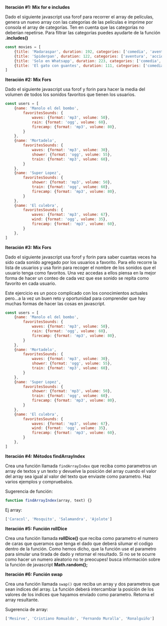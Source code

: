 **Iteración #1: Mix for e includes**

Dado el siguiente javascript usa forof para recorrer el array de películas, genera un nuevo array con las categorías de las películas e imprime por consola el array de categorías. Ten en cuenta que las categorías no deberían repetirse. Para filtrar las categorías puedes ayudarte de la función **.includes()**

```jsx
const movies = [
    {title: 'Madaraspar', duration: 192, categories: ['comedia', 'aventura']},
    {title: 'Spiderpan', duration: 122, categories: ['aventura', 'acción']},
    {title: 'Solo en Whatsapp', duration: 223, categories: ['comedia', 'thriller']},
    {title: 'El gato con guantes', duration: 111, categories: ['comedia', 'aventura', 'animación']},
]
```

**Iteración #2: Mix Fors**

Dado el siguiente javascript usa forof y forin para hacer la media del volumen de todos los sonidos favoritos que tienen los usuarios.

```jsx
const users = [
    {name: 'Manolo el del bombo',
        favoritesSounds: {
            waves: {format: 'mp3', volume: 50},
            rain: {format: 'ogg', volume: 60},
            firecamp: {format: 'mp3', volume: 80},
        }
    },
    {name: 'Mortadelo',
        favoritesSounds: {
            waves: {format: 'mp3', volume: 30},
            shower: {format: 'ogg', volume: 55},
            train: {format: 'mp3', volume: 60},
        }
    },
    {name: 'Super Lopez',
        favoritesSounds: {
            shower: {format: 'mp3', volume: 50},
            train: {format: 'ogg', volume: 60},
            firecamp: {format: 'mp3', volume: 80},
        }
    },
    {name: 'El culebra',
        favoritesSounds: {
            waves: {format: 'mp3', volume: 67},
            wind: {format: 'ogg', volume: 35},
            firecamp: {format: 'mp3', volume: 60},
        }
    },
]
```

**Iteración #3: Mix Fors**

Dado el siguiente javascript usa forof y forin para saber cuantas veces ha sido cada sonido agregado por los usuarios a favorito. Para ello recorre la lista de usuarios y usa forin para recoger el nombre de los sonidos que el usuario tenga como favoritos.
Una vez accedas a ellos piensa en la mejor forma de hacer un conteo de cada vez que ese sonido se repita como favorito en cada usuario.

Este ejercicio es un poco complicado con los conocimientos actuales pero...a la vez un buen reto y oportunidad para comprender que hay muchas formas de hacer las cosas en javascript.

```jsx
const users = [
    {name: 'Manolo el del bombo',
        favoritesSounds: {
            waves: {format: 'mp3', volume: 50},
            rain: {format: 'ogg', volume: 60},
            firecamp: {format: 'mp3', volume: 80},
        }
    },
    {name: 'Mortadelo',
        favoritesSounds: {
            waves: {format: 'mp3', volume: 30},
            shower: {format: 'ogg', volume: 55},
            train: {format: 'mp3', volume: 60},
        }
    },
    {name: 'Super Lopez',
        favoritesSounds: {
            shower: {format: 'mp3', volume: 50},
            train: {format: 'ogg', volume: 60},
            firecamp: {format: 'mp3', volume: 80},
        }
    },
    {name: 'El culebra',
        favoritesSounds: {
            waves: {format: 'mp3', volume: 67},
            wind: {format: 'ogg', volume: 35},
            firecamp: {format: 'mp3', volume: 60},
        }
    },
]
```

**Iteración #4: Métodos findArrayIndex**

Crea una función llamada `findArrayIndex` que reciba como parametros un array de textos y un texto y devuelve la posición del array cuando el valor del array sea igual al valor del texto que enviaste como parametro. Haz varios ejemplos y compruebalos.

Sugerencia de función:

```jsx
function findArrayIndex(array, text) {}
```

Ej array:

```jsx
['Caracol', 'Mosquito', 'Salamandra', 'Ajolote']
```

**Iteración #5: Función rollDice**

Crea una función llamada **rollDice()** que reciba como parametro el numero de caras que queramos que tenga el dado que deberá silumar el codigo dentro de la función. Como hemos dicho, que la función use el parametro para simular una tirada de dado y retornar el resultado. Si no se te ocurre como hacer un numero aleatorio no te preocupes! busca información sobre la función de javascript **Math.random();**

**Iteración #6: Función swap**

Crea una función llamada `swap()` que reciba un array y dos parametros que sean indices del array. La función deberá intercambiar la posición de los valores de los indices que hayamos enviado como parametro. Retorna el array resultante.

Sugerencia de array:

```jsx
['Mesirve', 'Cristiano Romualdo', 'Fernando Muralla', 'Ronalguiño']

```